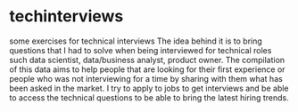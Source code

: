 # techinterviews
some exercises for technical interviews
The idea behind it is to bring questions that I had to solve when being interviewed for technical roles such data scientist, data/business analyst, product owner. The compilation of this data aims to help people that are looking for their first experience or people who was not interviewing for a time by sharing with them what has been asked in the market. I try to apply to jobs to get interviews and be able to access the technical questions to be able to bring the latest hiring trends.
